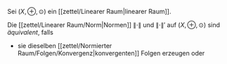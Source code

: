 Sei $(X, \oplus, \odot)$ ein [[zettel/Linearer Raum|linearer Raum]].

Die [[zettel/Linearer Raum/Norm|Normen]] $\| \cdot \|$ und $\| \cdot \|'$ auf $(X, \oplus, \odot)$ sind *äquivalent*, falls
- sie dieselben [[zettel/Normierter Raum/Folgen/Konvergenz|konvergenten]] Folgen erzeugen oder